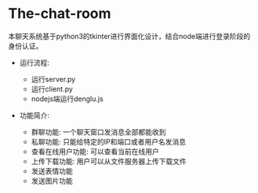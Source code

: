 # The-chat-room
  

本聊天系统基于python3的tkinter进行界面化设计，结合node端进行登录阶段的身份认证。<br>
- 运行流程:<br>
    - 运行server.py<br>
    - 运行client.py<br>
    - nodejs端运行denglu.js<br>
 

- 功能简介:<br>
    - 群聊功能: 一个聊天窗口发消息全部都能收到<br>
    - 私聊功能: 只能给特定的IP和端口或者用户名发消息<br>
    - 查看在线用户功能: 可以查看当前在线用户<br>
    - 上传下载功能: 用户可以从文件服务器上传下载文件<br>
    - 发送表情功能<br>
    - 发送图片功能<br>

